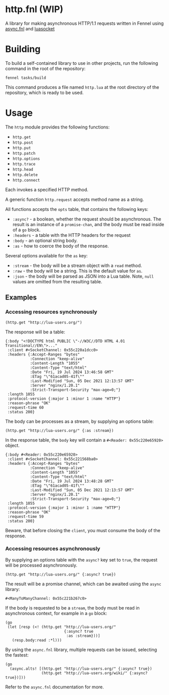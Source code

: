 # http.fnl (WIP)

A library for making asynchronous HTTP/1.1 requests written in Fennel using [async.fnl][1] and [luasocket][2]

# Building

To build a self-contained library to use in other projects, run the following command in the root of the repository:

    fennel tasks/build

This command produces a file named `http.lua` at the root directory of the repository, which is ready to be used.

# Usage

The `http` module provides the following functions:

- `http.get`
- `http.post`
- `http.put`
- `http.patch`
- `http.options`
- `http.trace`
- `http.head`
- `http.delete`
- `http.connect`

Each invokes a specified HTTP method.

A generic function `http.request` accepts method name as a string.

All functions accepts the `opts` table, that contains the following keys:

- `:async?` - a boolean, whether the request should be asynchronous.
  The result is an instance of a `promise-chan`, and the body must
  be read inside of a `go` block.
- `:headers` - a table with the HTTP headers for the request
- `:body` - an optional string body.
- `:as` - how to coerce the body of the response.

Several options available for the `as` key:

- `:stream` - the body will be a stream object with a `read` method.
- `:raw` - the body will be a string.
  This is the default value for `as`.
- `:json` - the body will be parsed as JSON into a Lua table.
  Note, `null` values are omitted from the resulting table.

## Examples

### Accessing resources synchronously

```fennel
(http.get "http://lua-users.org/")
```

The response will be a table:

```fennel
{:body "<!DOCTYPE html PUBLIC \"-//W3C//DTD HTML 4.01 Transitional//EN\">..."
 :client #<SocketChannel: 0x55c220a1dcc0>
 :headers {:Accept-Ranges "bytes"
           :Connection "keep-alive"
           :Content-Length "1055"
           :Content-Type "text/html"
           :Date "Fri, 19 Jul 2024 13:46:58 GMT"
           :ETag "\"61acad05-41f\""
           :Last-Modified "Sun, 05 Dec 2021 12:13:57 GMT"
           :Server "nginx/1.20.1"
           :Strict-Transport-Security "max-age=0;"}
 :length 1055
 :protocol-version {:major 1 :minor 1 :name "HTTP"}
 :reason-phrase "OK"
 :request-time 60
 :status 200}
```

The body can be processes as a stream, by supplying an options table:

```fennel
(http.get "http://lua-users.org/" {:as :stream})
```

In the response table, the `body` key will contain a `#<Reader: 0x55c220e65920>` object.

```fennel
{:body #<Reader: 0x55c220e65920>
 :client #<SocketChannel: 0x55c221568ba0>
 :headers {:Accept-Ranges "bytes"
           :Connection "keep-alive"
           :Content-Length "1055"
           :Content-Type "text/html"
           :Date "Fri, 19 Jul 2024 13:48:28 GMT"
           :ETag "\"61acad05-41f\""
           :Last-Modified "Sun, 05 Dec 2021 12:13:57 GMT"
           :Server "nginx/1.20.1"
           :Strict-Transport-Security "max-age=0;"}
 :length 1055
 :protocol-version {:major 1 :minor 1 :name "HTTP"}
 :reason-phrase "OK"
 :request-time 59
 :status 200}
```

Beware, that before closing the `client`, you must consume the body of the response.

### Accessing resources asynchronously

By supplying an options table with the `async?` key set to `true`, the request will be processed asynchronously.

```fennel
(http.get "http://lua-users.org/" {:async? true})
```

The result will be a promise channel, which can be awaited using the `async` library:

```fennel
#<ManyToManyChannel: 0x55c221b267c0>
```

If the body is requested to be a `stream`, the body must be read in asynchronous context, for example in a `go` block:

```fennel
(go
 (let [resp (<! (http.get "http://lua-users.org/"
                          {:async? true
                           :as :stream}))]
   (resp.body:read :*l)))
```

By using the `async.fnl` library, multiple requests can be issued, selecting the fastest:

```fennel
(go
  (async.alts! [(http.get "http://lua-users.org/" {:async? true})
                (http.get "http://lua-users.org/wiki/" {:async? true})]))
```

Refer to the `async.fnl` documentation for more.

[1]: https://gitlab.com/andreyorst/async.fnl
[2]: https://w3.impa.br/~diego/software/luasocket/home.html
